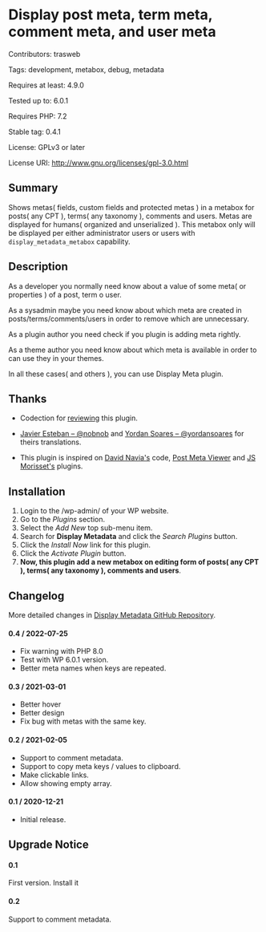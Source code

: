 # Display post meta, term meta, comment meta, and user meta

Contributors: trasweb

Tags: development, metabox, debug, metadata

Requires at least: 4.9.0

Tested up to: 6.0.1

Requires PHP: 7.2

Stable tag: 0.4.1

License: GPLv3 or later

License URI: http://www.gnu.org/licenses/gpl-3.0.html

## Summary

Shows metas( fields, custom fields and protected metas ) in a metabox for posts( any CPT ), terms( any taxonomy ), comments and users. Metas are displayed for humans( organized and unserialized ). This metabox only will be displayed per either administrator users or users with `display_metadata_metabox` capability.

## Description

As a developer you normally need know about a value of some meta( or properties ) of a post, term o user.

As a sysadmin maybe you need know about which meta are created in posts/terms/comments/users in order to remove which are unnecessary.

As a plugin author you need check if you plugin is adding  meta rightly.

As a theme author you need know about which meta is available in order to can use they in your themes.

In all these cases( and others ), you can use Display Meta plugin.

## Thanks

* Codection for [reviewing](https://codection.com/plugin-para-visualizar-metadatos-en-wordpress/) this plugin.

* [Javier Esteban – @nobnob](https://profiles.wordpress.org/nobnob/) and [Yordan Soares – @yordansoares](https://profiles.wordpress.org/yordansoares/) for theirs translations.

* This plugin is inspired on [David Navia's](https://profiles.wordpress.org/davidnaviaweb/) code, [Post Meta Viewer](https://es.wordpress.org/plugins/post-meta-viewer/) and [JS Morisset's](https://profiles.wordpress.org/jsmoriss/) plugins.

## Installation

1. Login to the /wp-admin/ of your WP website.
1. Go to the *Plugins* section.
1. Select the *Add New* top sub-menu item.
1. Search for **Display Metadata** and click the *Search Plugins* button.
1. Click the *Install Now* link for this plugin.
1. Click the *Activate Plugin* button.
1. **Now, this plugin add a new metabox on editing form of posts( any CPT ), terms( any taxonomy ), comments and users**.

## Changelog
More detailed changes in [Display Metadata GitHub Repository](https://github.com/manuelcanga/DisplayMetadata/).

#### 0.4 / 2022-07-25

* Fix warning with PHP 8.0
* Test with WP 6.0.1 version.
* Better meta names when keys are repeated.

#### 0.3 / 2021-03-01

* Better hover
* Better design
* Fix bug with metas with the same key.

#### 0.2 / 2021-02-05

* Support to comment metadata.
* Support to copy meta keys / values to clipboard.
* Make clickable links.
* Allow showing empty array.

#### 0.1 / 2020-12-21

* Initial release.

## Upgrade Notice

#### 0.1

First version. Install it

#### 0.2

Support to comment metadata.
